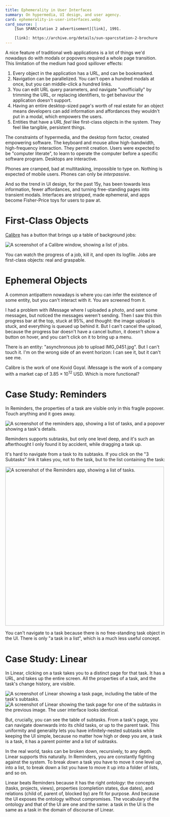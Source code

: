 ```yaml
---
title: Ephemerality in User Interfaces
summary: On hypermedia, UI design, and user agency.
card: ephemerality-in-user-interfaces.webp
card_source: |
    [Sun SPARCstation 2 advertisement][link], 1991.

    [link]: https://archive.org/details/sun-sparcstation-2-brochure
---
```


A nice feature of traditional web applications is a lot of things we'd nowadays do with modals or popovers required a whole page transition. This limitation of the medium had good spillover effects:

1. Every object in the application has a URL, and can be bookmarked.
1. Navigation can be parallelized. You can't open a hundred modals at once, but you can middle-click a hundred links.
1. You can edit URL query parameters, and navigate "unofficially" by trimming the URL, or replacing identifiers, to get behaviour the application doesn't support.
1. Having an entire desktop-sized page's worth of real estate for an object means developers can add information and affordances they wouldn't put in a modal, which empowers the users.
1. Entities that have a URL _feel_ like first-class objects in the system. They feel like tangible, persistent things.

The constraints of hypermedia, and the desktop form factor, created empowering software. The keyboard and mouse allow high-bandwidth, high-frequency interaction. They permit creation. Users were expected to be "computer literate", to learn to operate the computer before a specific software program. Desktops are interactive.

Phones are cramped, bad at multitasking, impossible to type on. Nothing is expected of mobile users. Phones can only be _interpassive_.

And so the trend in UI design, for the past 15y, has been towards less information, fewer affordances, and turning free-standing pages into transient modals. Interfaces are stripped, made ephemeral, and apps become Fisher-Price toys for users to paw at.

# First-Class Objects

[Calibre] has a button that brings up a table of background jobs:

[Calibre]: https://calibre-ebook.com/

![A screenshot of a Calibre window, showing a list of jobs.](/assets/content/ephemerality-in-user-interfaces/calibre.webp)

You can watch the progress of a job, kill it, and open its logfile. Jobs are first-class objects: real and graspable.

# Ephemeral Objects

A common antipattern nowadays is where you can infer the existence of some entity, but you can't interact with it. You are screened from it.

I had a problem with iMessage where I uploaded a photo, and sent some messages, but noticed the messages weren't sending. Then I saw this thin progress bar at the top, stuck at 95%, and thought: the image upload is stuck, and everything is queued up behind it. But I can't cancel the upload, because the progress bar doesn't have a cancel button, it doesn't show a button on hover, and you can't click on it to bring up a menu.

There is an entity: "asynchronous job to upload IMG_0451.jpg". But I can't touch it. I'm on the wrong side of an event horizon: I can see it, but it can't see me.

Calibre is the work of one Kovid Goyal. iMessage is the work of a company with a market cap of $3.85 \times 10^{12}$ USD. Which is more functional?

# Case Study: Reminders

In Reminders, the properties of a task are visible only in this fragile popover. Touch anything and it goes away.

![A screenshot of the reminders app, showing a list of tasks, and a popover showing a task's details.](/assets/content/ephemerality-in-user-interfaces/reminders1.webp)

Reminders supports subtasks, but only one level deep, and it's such an afterthought I only found it by accident, while dragging a task up.

It's hard to navigate from a task to its subtasks. If you click on the "3 Subtasks" link it takes you, not to the task, but to the list containing the task:

<img width="500px" style="margin-left: auto; margin-right: auto;" src="/assets/content/ephemerality-in-user-interfaces/reminders2.webp" alt="A screenshot of the Reminders app, showing a list of tasks.">

You can't navigate to a task because there is no free-standing task object in the UI. There is only "a task in a list", which is a much less useful concept.

# Case Study: Linear

In Linear, clicking on a task takes you to a distinct page for that task. It has a URL, and takes up the entire screen. All the properties of a task, and the task's change history, are visible.

![A screenshot of Linear showing a task page, including the table of the task's subtasks.](/assets/content/ephemerality-in-user-interfaces/linear1.webp)
![A screenshot of Linear showing the task page for one of the subtasks in the previous image. The user interface looks identical.](/assets/content/ephemerality-in-user-interfaces/linear2.webp)

But, crucially, you can see the table of subtasks. From a task's page, you can navigate downwards into its child tasks, or up to the parent task. This uniformity and generality lets you have infinitely-nested subtasks while keeping the UI simple, because no matter how high or deep you are, a task is a task, it has a parent pointer and a list of subtasks.

In the real world, tasks can be broken down, recursively, to any depth. Linear supports this naturally. In Reminders, you are constantly fighting against the system. To break _down_ a task you have to move it one level _up_, into a list, to break down a list you have to move it up into a folder of lists, and so on.

Linear beats Reminders because it has the right _ontology_: the concepts (tasks, projects, views), properties (completion states, due dates), and relations (child of, parent of, blocked by) are fit for purpose. And because the UI exposes the ontology without compromises. The vocabulary of the ontology and that of the UI are one and the same: a task in the UI is the same as a task in the domain of discourse of Linear.
